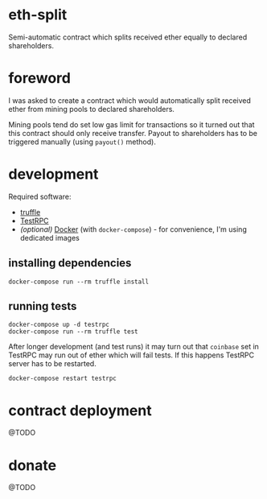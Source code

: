 # eth-split

Semi-automatic contract which splits received ether equally to declared shareholders.

# foreword

I was asked to create a contract which would automatically split received ether from mining pools to declared shareholders.

Mining pools tend do set low gas limit for transactions so it turned out that this contract should only receive transfer. Payout to shareholders has to be triggered manually (using `payout()` method).

# development

Required software:

* [truffle](https://github.com/trufflesuite/truffle) 
* [TestRPC](https://github.com/ethereumjs/testrpc)
* *(optional)* [Docker](https://github.com/docker/docker) (with `docker-compose`) - for convenience, I'm using dedicated images

## installing dependencies

```
docker-compose run --rm truffle install
```

## running tests

```
docker-compose up -d testrpc
docker-compose run --rm truffle test
```

After longer development (and test runs) it may turn out that `coinbase` set in TestRPC may run out of ether which will fail tests. If this happens TestRPC server has to be restarted.

```
docker-compose restart testrpc
```

# contract deployment

@TODO

# donate

@TODO
